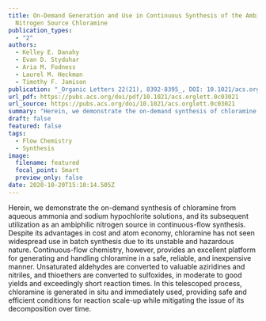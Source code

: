 ```yaml
---
title: On-Demand Generation and Use in Continuous Synthesis of the Ambiphilic
  Nitrogen Source Chloramine
publication_types:
  - "2"
authors:
  - Kelley E. Danahy
  - Evan D. Styduhar
  - Aria M. Fodness
  - Laurel M. Heckman
  - Timothy F. Jamison
publication: "_Organic Letters 22(21), 8392-8395_, DOI: 10.1021/acs.orglett.0c03021"
url_pdf: https://pubs.acs.org/doi/pdf/10.1021/acs.orglett.0c03021
url_source: https://pubs.acs.org/doi/10.1021/acs.orglett.0c03021
summary: "Herein, we demonstrate the on-demand synthesis of chloramine from aqueous ammonia and sodium hypochlorite solutions, and its subsequent utilization as an ambiphilic nitrogen source in continuous-flow synthesis. Despite its advantages in cost and atom economy, chloramine has not seen widespread use in batch synthesis due to its unstable and hazardous nature. Continuous-flow chemistry, however, provides an excellent platform for generating and handling chloramine in a safe, reliable, and inexpensive manner. Unsaturated aldehydes are converted to valuable aziridines and nitriles, and thioethers are converted to sulfoxides, in moderate to good yields and exceedingly short reaction times. In this telescoped process, chloramine is generated in situ and immediately used, providing safe and efficient conditions for reaction scale-up while mitigating the issue of its decomposition over time."
draft: false
featured: false
tags:
  - Flow Chemistry
  - Synthesis
image:
  filename: featured
  focal_point: Smart
  preview_only: false
date: 2020-10-20T15:10:14.505Z
---
```

  Herein, we demonstrate the on-demand synthesis of chloramine from aqueous ammonia and sodium hypochlorite solutions, and its subsequent utilization as an ambiphilic nitrogen source in continuous-flow synthesis. Despite its advantages in cost and atom economy, chloramine has not seen widespread use in batch synthesis due to its unstable and hazardous nature. Continuous-flow chemistry, however, provides an excellent platform for generating and handling chloramine in a safe, reliable, and inexpensive manner. Unsaturated aldehydes are converted to valuable aziridines and nitriles, and thioethers are converted to sulfoxides, in moderate to good yields and exceedingly short reaction times. In this telescoped process, chloramine is generated in situ and immediately used, providing safe and efficient conditions for reaction scale-up while mitigating the issue of its decomposition over time.
